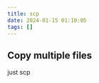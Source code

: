 ```yaml
---
title: scp
date: 2024-01-15 01:10:05
tags: []
---
```

## Copy multiple files

just scp <file1> <file2> <file3> <path>

